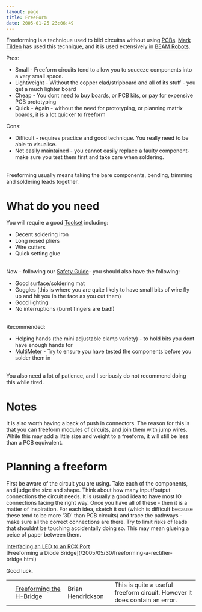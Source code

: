 ```yaml
---
layout: page
title: FreeForm
date: 2005-01-25 23:06:49
---
```

<p>Freeforming is a technique used to bild circuitss without using <a class="wiki" href="/wiki/pcb.html" title="Printed Circuit Board">PCBs</a>. <a class="wiki" href="/wiki/mark_tilden.html" title="Mark Tilden">Mark Tilden</a> has used this technique, and it is used extensively in <a class="wiki" href="/wiki/beam_robots.html" title="Biology, Electronics, Aesthetics and Mechanics">BEAM Robots</a>.
</p>
<p>Pros:
</p>
<ul><li> Small - Freeform circuits tend to allow you to squeeze components into a very small space.
</li><li> Lightweight - Without the copper clad/stripboard and all of its stuff - you get a much lighter board
</li><li> Cheap - You dont need to buy boards, or PCB kits, or pay for expensive PCB prototyping
</li><li> Quick - Again - without the need for prototyping, or planning matrix boards, it is a lot quicker to freeform
</li></ul><p>Cons:
</p>
<ul><li> Difficult - requires practice and good technique. You really need to be able to visualise.
</li><li> Not easily maintained - you cannot easily replace a faulty component- make sure you test them first and take care when soldering.
</li></ul><p>
<br/>Freeforming usually means taking the bare components, bending, trimming and soldering leads together.
</p>
<h1  id="What_do_you_need">What do you need</h1>
<p>You will require a good <a class="wiki" href="/wiki/robot_tools.html" title="Tools that are often required to get started in robot building">Toolset</a> including:
</p>
<ul><li> Decent soldering iron
</li><li> Long nosed pliers
</li><li> Wire cutters
</li><li> Quick setting glue
</li></ul><p>
<br/>Now - following our <a class="wiki" href="/wiki/robot_building_safety.html" title="Building robots can be dangerous - tips to help your safety">Safety Guide</a>- you should also have the following:
</p>
<ul><li> Good surface/soldering mat
</li><li> Goggles (this is where you are quite likely to have small bits of wire fly up and hit you in the face as you cut them)
</li><li> Good lighting
</li><li> No interruptions (burnt fingers are bad!)
</li></ul><p>
<br/>Recommended:
</p>
<ul><li> Helping hands (the mini adjustable clamp variety) - to hold bits you dont have enough hands for
</li><li> <a class="wiki" href="/wiki/multimeter.html" title="MultiMeter">MultiMeter</a> - Try to ensure you have tested the components before you solder them in
</li></ul><p>
<br/>You also need a lot of patience, and I seriously do not recommend doing this while tired.
</p>
<h1  id="Notes">Notes</h1>
<p>It is also worth having a back of push in connectors. The reason for this is that you can freeform modules of circuits, and join them with jump wires. While this may add a little size and weight to a freeform, it will still be less than a PCB equivalent.
</p>
<h1  id="Planning_a_freeform">Planning a freeform</h1>
<p>First be aware of the circuit you are using. Take each of the components, and judge the size and shape. Think about how many input/output connections the circuit needs. It is usually a good idea to have most IO connections facing the right way. Once you have all of these - then it is a matter of inspiration. For each idea, sketch it out (which is difficult because these tend to be more '3D' than PCB circuits) and trace the pathways - make sure all the correct connections are there. Try to limit risks of leads that shouldnt be touching accidentally doing so. This may mean glueing a peice of paper between them.
</p>
<p><a class="wiki" href="/wiki/interfacing_an_led_to_an_rcx_port.html" title="Interfacing an LED to an RCX Port">Interfacing an LED to an RCX Port</a>
<br/>[Freeforming a Diode Bridge](/2005/05/30/freeforming-a-rectifier-bridge.html)
</p>
<p>Good luck.
</p>
<table class="normal" id="fancytable_1"> <tr> <td class="odd"></td> <td class="odd"> <a  href="http://www.beam-online.com/Robots/Tutorials/Freeform/H-bridge/hbridge.html" rel="external" target="_blank">Freeforming the H-Bridge</a> </td> <td class="odd"> Brian Hendrickson </td> <td class="odd"> This is quite a useful freeform circuit. However it does contain an error.</td> </tr> </table>
